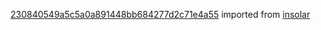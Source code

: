 [230840549a5c5a0a891448bb684277d2c71e4a55](https://github.com/insolar/insolar/commit/230840549a5c5a0a891448bb684277d2c71e4a55) imported from [insolar](https://github.com/insolar/insolar)
